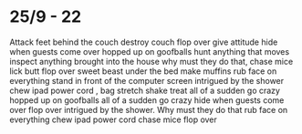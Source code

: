 # 25/9 - 22

Attack feet behind the couch destroy couch flop over give attitude hide when guests come over hopped up on goofballs hunt anything that moves inspect anything brought into the house why must they do that, chase mice lick butt flop over sweet beast under the bed make muffins  rub face on everything  stand in front of the computer screen   intrigued by the shower chew ipad power cord , bag stretch shake treat  all of a sudden go crazy hopped up on goofballs all of a sudden go crazy hide when guests come over flop over  intrigued by the shower. Why must they do that  rub face on everything chew ipad power cord  chase mice flop over 